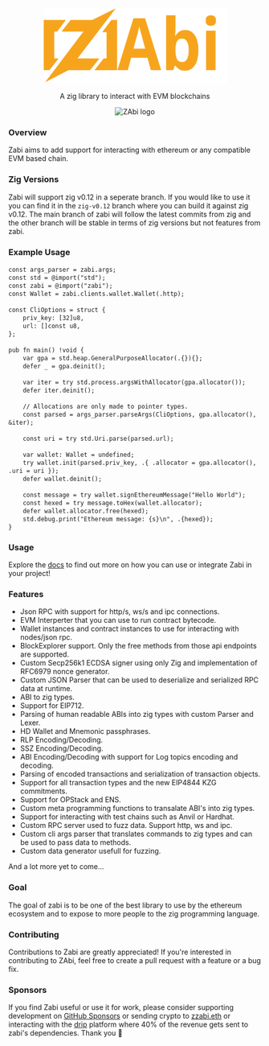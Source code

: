 <br/>

<p align="center">
    <picture>
      <source media="(prefers-color-scheme: dark)" srcset="https://raw.githubusercontent.com/Raiden1411/zabi/main/.github/zabi.svg">
      <img alt="ZAbi logo" src="https://raw.githubusercontent.com/Raiden1411/zabi/main/.github/zabi.svg" width="auto" height="150">
    </picture>
</p>

<p align="center">
  A zig library to interact with EVM blockchains 
<p>

<p align="center">
  <picture>
    <source media="(prefers-color-scheme: dark)" srcset="https://codecov.io/github/Raiden1411/zabi/graph/badge.svg">
    <img alt="ZAbi logo" src="https://codecov.io/github/Raiden1411/zabi/graph/badge.svg" width="auto" height="25">
  </picture>
<p>

### Overview
Zabi aims to add support for interacting with ethereum or any compatible EVM based chain. 

### Zig Versions

Zabi will support zig v0.12 in a seperate branch. If you would like to use it you can find it in the `zig-v0.12` branch where you can build it against zig v0.12.
The main branch of zabi will follow the latest commits from zig and the other branch will be stable in terms of zig versions but not features from zabi.

### Example Usage
```zig
const args_parser = zabi.args;
const std = @import("std");
const zabi = @import("zabi");
const Wallet = zabi.clients.wallet.Wallet(.http);

const CliOptions = struct {
    priv_key: [32]u8,
    url: []const u8,
};

pub fn main() !void {
    var gpa = std.heap.GeneralPurposeAllocator(.{}){};
    defer _ = gpa.deinit();

    var iter = try std.process.argsWithAllocator(gpa.allocator());
    defer iter.deinit();

    // Allocations are only made to pointer types.
    const parsed = args_parser.parseArgs(CliOptions, gpa.allocator(), &iter);

    const uri = try std.Uri.parse(parsed.url);

    var wallet: Wallet = undefined;
    try wallet.init(parsed.priv_key, .{ .allocator = gpa.allocator(), .uri = uri });
    defer wallet.deinit();

    const message = try wallet.signEthereumMessage("Hello World");
    const hexed = try message.toHex(wallet.allocator);
    defer wallet.allocator.free(hexed);
    std.debug.print("Ethereum message: {s}\n", .{hexed});
}
```

### Usage

Explore the [docs](https://zabi.sh) to find out more on how you can use or integrate Zabi in your project!

### Features

- Json RPC with support for http/s, ws/s and ipc connections.
- EVM Interperter that you can use to run contract bytecode.
- Wallet instances and contract instances to use for interacting with nodes/json rpc.
- BlockExplorer support. Only the free methods from those api endpoints are supported.
- Custom Secp256k1 ECDSA signer using only Zig and implementation of RFC6979 nonce generator.
- Custom JSON Parser that can be used to deserialize and serialized RPC data at runtime.
- ABI to zig types.
- Support for EIP712.
- Parsing of human readable ABIs into zig types with custom Parser and Lexer.
- HD Wallet and Mnemonic passphrases.
- RLP Encoding/Decoding.
- SSZ Encoding/Decoding.
- ABI Encoding/Decoding with support for Log topics encoding and decoding.
- Parsing of encoded transactions and serialization of transaction objects.
- Support for all transaction types and the new EIP4844 KZG commitments.
- Support for OPStack and ENS.
- Custom meta programming functions to transalate ABI's into zig types.
- Support for interacting with test chains such as Anvil or Hardhat.
- Custom RPC server used to fuzz data. Support http, ws and ipc.
- Custom cli args parser that translates commands to zig types and can be used to pass data to methods.
- Custom data generator usefull for fuzzing.

And a lot more yet to come...

### Goal

The goal of zabi is to be one of the best library to use by the ethereum ecosystem and to expose to more people to the zig programming language.

### Contributing

Contributions to Zabi are greatly appreciated! If you're interested in contributing to ZAbi, feel free to create a pull request with a feature or a bug fix.

### Sponsors

If you find Zabi useful or use it for work, please consider supporting development on [GitHub Sponsors]( https://github.com/sponsors/Raiden1411) or sending crypto to [zzabi.eth](https://etherscan.io/name-lookup-search?id=zzabi.eth) or interacting with the [drip](https://www.drips.network/app/projects/github/Raiden1411/zabi?exact) platform where 40% of the revenue gets sent to zabi's dependencies. Thank you 🙏
